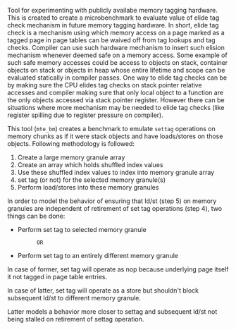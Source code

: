 <!--
SPDX-FileCopyrightText: 2025 Rivos Inc.

SPDX-License-Identifier: Apache-2.0
-->

Tool for experimenting with publicly availabe memory tagging hardware. This
is created to create a microbenchmark to evaluate value of elide tag check
mechanism in future memory tagging hardware. In short, elide tag check is a
mechanism using which memory access on a page marked as a tagged page in
page tables can be waived off from tag lookups and tag checks. Compiler can
use such hardware mechanism to insert such elision mechanism whenever deemed
safe on a memory access. Some example of such safe memory accesses could be
access to objects on stack, container objects on stack or objects in heap
whose entire lifetime and scope can be evaluated statically in compiler
passes. One way to elide tag checks can be by making sure the CPU elides
tag checks on stack pointer relative accesses and compiler making sure that
only local object to a function are the only objects accessed via stack
pointer register. However there can be situations where more mechanism may
be needed to elide tag checks (like register spilling due to register
pressure on compiler).

This tool (`mte_bm`) creates a benchmark to emulate `settag` operations on
memory chunks as if it were stack objects and have loads/stores on those
objects. Following methodology is followed:

1) Create a large memory granule array
2) Create an array which holds shuffled index values
3) Use these shuffled index values to index into memory granule array
4) set tag (or not) for the selected memory granule(s)
5) Perform load/stores into these memory granules

In order to model the behavior of ensuring that ld/st (step 5) on memory
granules are independent of retirement of set tag operations (step 4),
two things can be done:

- Perform set tag to selected memory granule

			OR
- Perform set tag to an entirely different memory granule

In case of former, set tag will operate as nop because underlying page
itself it not tagged in page table entries.

In case of latter, set tag will operate as a store but shouldn't block
subsequent ld/st to different memory granule.

Latter models a behavior more closer to settag and subsequent ld/st not
being stalled on retirement of settag operation.
